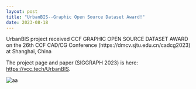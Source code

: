 ```yaml
---
layout: post
title: "UrbanBIS--Graphic Open Source Dataset Award!"
date: 2023-08-18
---
```

<p> 
UrbanBIS project received CCF GRAPHIC OPEN SOURCE DATASET AWARD</a> 
on the 26th CCF CAD/CG Conference (https://dmcv.sjtu.edu.cn/cadcg2023) at Shanghai, China 
 </p>


The project page and paper (SIGGRAPH 2023) is here: https://vcc.tech/UrbanBIS.
 
![aa](https://dmcv.sjtu.edu.cn/cadcg2023/static/cc6bdf450208878c672c838a20d0158d/c25f0/project_4.jpg)

